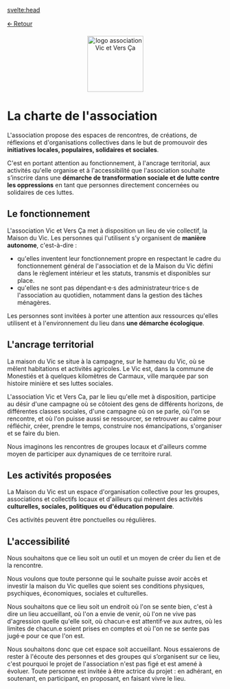 <svelte:head>

<title>Charte de l'association</title>
<meta name="description" content="La charte de l'association"/>
<meta property="og:title" content="La Charte de l'association Vic et Vers Ça" />
<meta property="og:description" content="L'association propose des espaces de rencontres, de créations, de réflexions et d'organisations collectives dans le but de promouvoir des initiatives locales, populaires, solidaires et sociales. Vous trouverez ici notre charte complète." />
<meta property="og:image" content="/images/logo.jpg" />
<meta og:locale="fr_FR" />
</svelte:head>

>

[🡨 Retour](/)

<div style="text-align: center"><img alt="logo association Vic et Vers Ça" src="/images/logo.jpg" height="130"></div>

# La charte de l'association

L'association propose des espaces de rencontres, de créations, de réflexions et d'organisations collectives dans le but de promouvoir des **initiatives locales, populaires, solidaires et sociales**.

C'est en portant attention au fonctionnement, à l'ancrage territorial, aux activités qu'elle organise et à l'accessibilité que l'association souhaite s’inscrire dans une **démarche de transformation sociale et de lutte contre les oppressions** en tant que personnes directement concernées ou solidaires de ces luttes.

## Le fonctionnement

L'association Vic et Vers Ça met à disposition un lieu de vie collectif, la Maison du Vic. Les personnes qui l'utilisent s’y organisent de **manière autonome**, c'est-à-dire :

- qu'elles inventent leur fonctionnement propre en respectant le cadre du fonctionnement général de l'association et de la Maison du Vic défini dans le règlement intérieur et les statuts, transmis et disponibles sur place.
- qu'elles ne sont pas dépendant·e·s des administrateur·trice·s de l'association au quotidien, notamment dans la gestion des tâches ménagères.

Les personnes sont invitées à porter une attention aux ressources qu'elles utilisent et à l'environnement du lieu dans **une démarche écologique**.

## L'ancrage territorial

La maison du Vic se situe à la campagne, sur le hameau du Vic, où se mêlent habitations et activités agricoles. Le Vic est, dans la commune de Monestiés et à quelques kilomètres de Carmaux, ville marquée par son histoire minière et ses luttes sociales.

L'association Vic et Vers Ca, par le lieu qu'elle met à disposition, participe au désir d'une campagne où se côtoient des gens de différents horizons, de différentes classes sociales, d'une campagne où on se parle, où l'on se rencontre, et où l'on puisse aussi se ressourcer, se retrouver au calme pour réfléchir, créer, prendre le temps, construire nos émancipations, s'organiser et se faire du bien.

Nous imaginons les rencontres de groupes locaux et d'ailleurs comme moyen de participer aux dynamiques de ce territoire rural.

## Les activités proposées

La Maison du Vic est un espace d'organisation collective pour les groupes, associations et collectifs locaux et d'ailleurs qui mènent des activités **culturelles, sociales, politiques ou d'éducation populaire**.

Ces activités peuvent être ponctuelles ou régulières.

## L'accessibilité

Nous souhaitons que ce lieu soit un outil et un moyen de créer du lien et de la rencontre.

Nous voulons que toute personne qui le souhaite puisse avoir accès et investir la maison du Vic quelles que soient ses conditions physiques, psychiques, économiques, sociales et culturelles.

Nous souhaitons que ce lieu soit un endroit où l'on se sente bien, c'est à dire un lieu accueillant, où l'on a envie de venir, où l'on ne vive pas d'agression quelle qu'elle soit, où chacun·e est attentif·ve aux autres, où les limites de chacun.e soient prises en comptes et où l'on ne se sente pas jugé·e pour ce que l'on est.

Nous souhaitons donc que cet espace soit accueillant. Nous essaierons de rester à l'écoute des personnes et des groupes qui s’organisent sur ce lieu, c'est pourquoi le projet de l'association n'est pas figé et est amené à évoluer. Toute personne est invitée à être actrice du projet : en adhérant, en soutenant, en participant, en proposant, en faisant vivre le lieu.
